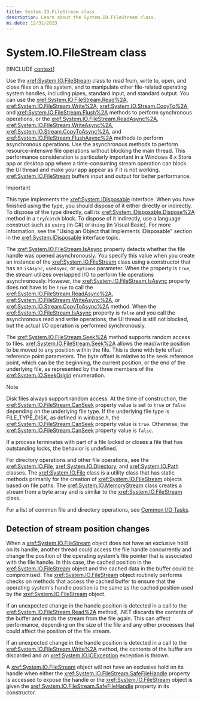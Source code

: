 ```yaml
---
title: System.IO.FileStream class
description: Learn about the System.IO.FileStream class.
ms.date: 12/31/2023
---
```

# System.IO.FileStream class

[!INCLUDE [context](includes/context.md)]

Use the <xref:System.IO.FileStream> class to read from, write to, open, and close files on a file system, and to manipulate other file-related operating system handles, including pipes, standard input, and standard output. You can use the <xref:System.IO.FileStream.Read%2A>, <xref:System.IO.FileStream.Write%2A>, <xref:System.IO.Stream.CopyTo%2A>, and <xref:System.IO.FileStream.Flush%2A> methods to perform synchronous operations, or the <xref:System.IO.FileStream.ReadAsync%2A>, <xref:System.IO.FileStream.WriteAsync%2A>, <xref:System.IO.Stream.CopyToAsync%2A>, and <xref:System.IO.FileStream.FlushAsync%2A> methods to perform asynchronous operations. Use the asynchronous methods to perform resource-intensive file operations without blocking the main thread. This performance consideration is particularly important in a Windows 8.x Store app or desktop app where a time-consuming stream operation can block the UI thread and make your app appear as if it is not working. <xref:System.IO.FileStream> buffers input and output for better performance.

> [!IMPORTANT]
> This type implements the <xref:System.IDisposable> interface. When you have finished using the type, you should dispose of it either directly or indirectly. To dispose of the type directly, call its <xref:System.IDisposable.Dispose%2A> method in a `try`/`catch` block. To dispose of it indirectly, use a language construct such as `using` (in C#) or `Using` (in Visual Basic). For more information, see the "Using an Object that Implements IDisposable" section in the <xref:System.IDisposable> interface topic.

The <xref:System.IO.FileStream.IsAsync> property detects whether the file handle was opened asynchronously. You specify this value when you create an instance of the <xref:System.IO.FileStream> class using a constructor that has an `isAsync`, `useAsync`, or `options` parameter. When the property is `true`, the stream utilizes overlapped I/O to perform file operations asynchronously. However, the <xref:System.IO.FileStream.IsAsync> property does not have to be `true` to call the <xref:System.IO.FileStream.ReadAsync%2A>, <xref:System.IO.FileStream.WriteAsync%2A>, or <xref:System.IO.Stream.CopyToAsync%2A> method. When the <xref:System.IO.FileStream.IsAsync> property is `false` and you call the asynchronous read and write operations, the UI thread is still not blocked, but the actual I/O operation is performed synchronously.

The <xref:System.IO.FileStream.Seek%2A> method supports random access to files. <xref:System.IO.FileStream.Seek%2A> allows the read/write position to be moved to any position within the file. This is done with byte offset reference point parameters. The byte offset is relative to the seek reference point, which can be the beginning, the current position, or the end of the underlying file, as represented by the three members of the <xref:System.IO.SeekOrigin> enumeration.

> [!NOTE]
> Disk files always support random access. At the time of construction, the <xref:System.IO.FileStream.CanSeek> property value is set to `true` or `false` depending on the underlying file type. If the underlying file type is FILE_TYPE_DISK, as defined in winbase.h, the <xref:System.IO.FileStream.CanSeek> property value is `true`. Otherwise, the <xref:System.IO.FileStream.CanSeek> property value is `false`.

If a process terminates with part of a file locked or closes a file that has outstanding locks, the behavior is undefined.

For directory operations and other file operations, see the <xref:System.IO.File>, <xref:System.IO.Directory>, and <xref:System.IO.Path> classes. The <xref:System.IO.File> class is a utility class that has static methods primarily for the creation of <xref:System.IO.FileStream> objects based on file paths. The <xref:System.IO.MemoryStream> class creates a stream from a byte array and is similar to the <xref:System.IO.FileStream> class.

For a list of common file and directory operations, see [Common I/O Tasks](../../standard/io/common-i-o-tasks.md).

## Detection of stream position changes

When a <xref:System.IO.FileStream> object does not have an exclusive hold on its handle, another thread could access the file handle concurrently and change the position of the operating system's file pointer that is associated with the file handle. In this case, the cached position in the <xref:System.IO.FileStream> object and the cached data in the buffer could be compromised. The <xref:System.IO.FileStream> object routinely performs checks on methods that access the cached buffer to ensure that the operating system's handle position is the same as the cached position used by the <xref:System.IO.FileStream> object.

If an unexpected change in the handle position is detected in a call to the <xref:System.IO.FileStream.Read%2A> method, .NET discards the contents of the buffer and reads the stream from the file again. This can affect performance, depending on the size of the file and any other processes that could affect the position of the file stream.

If an unexpected change in the handle position is detected in a call to the <xref:System.IO.FileStream.Write%2A> method, the contents of the buffer are discarded and an <xref:System.IO.IOException> exception is thrown.

A <xref:System.IO.FileStream> object will not have an exclusive hold on its handle when either the <xref:System.IO.FileStream.SafeFileHandle> property is accessed to expose the handle or the <xref:System.IO.FileStream> object is given the <xref:System.IO.FileStream.SafeFileHandle> property in its constructor.
